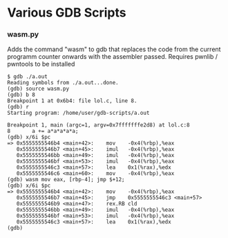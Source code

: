 # Various GDB Scripts





### wasm.py

Adds the command "wasm" to gdb that replaces the code from the current programm counter onwards with the assembler passed.
Requires pwnlib / pwntools to be installed


```GDB
$ gdb ./a.out 
Reading symbols from ./a.out...done.
(gdb) source wasm.py 
(gdb) b 8
Breakpoint 1 at 0x6b4: file lol.c, line 8.
(gdb) r
Starting program: /home/user/gdb-scripts/a.out 

Breakpoint 1, main (argc=1, argv=0x7fffffffe2d8) at lol.c:8
8		a += a*a*a*a*a;
(gdb) x/6i $pc
=> 0x5555555546b4 <main+42>:	mov    -0x4(%rbp),%eax
   0x5555555546b7 <main+45>:	imul   -0x4(%rbp),%eax
   0x5555555546bb <main+49>:	imul   -0x4(%rbp),%eax
   0x5555555546bf <main+53>:	imul   -0x4(%rbp),%eax
   0x5555555546c3 <main+57>:	lea    0x1(%rax),%edx
   0x5555555546c6 <main+60>:	mov    -0x4(%rbp),%eax
(gdb) wasm mov eax, [rbp-4]; jmp $+12;
(gdb) x/6i $pc
=> 0x5555555546b4 <main+42>:	mov    -0x4(%rbp),%eax
   0x5555555546b7 <main+45>:	jmp    0x5555555546c3 <main+57>
   0x5555555546b9 <main+47>:	rex.RB cld 
   0x5555555546bb <main+49>:	imul   -0x4(%rbp),%eax
   0x5555555546bf <main+53>:	imul   -0x4(%rbp),%eax
   0x5555555546c3 <main+57>:	lea    0x1(%rax),%edx
(gdb) 

```


